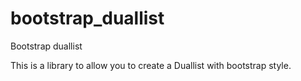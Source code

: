 # bootstrap_duallist
Bootstrap duallist

This is a library to allow you to create a Duallist with bootstrap style.
